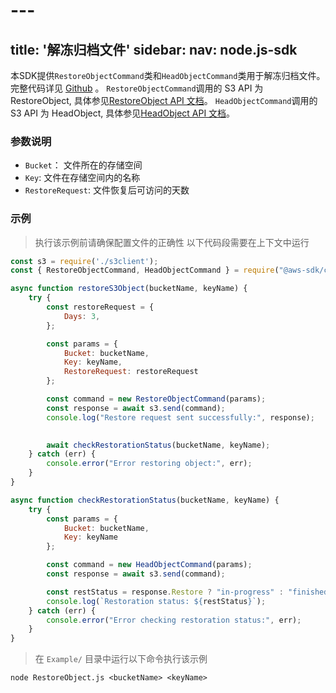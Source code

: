 # --- 
title: '解冻归档文件'
sidebar:
 nav: node.js-sdk
---
本SDK提供`RestoreObjectCommand`类和`HeadObjectCommand`类用于解冻归档文件。完整代码详见 [Github](https://github.com/aws/aws-sdk-js-v3/tree/main/clients/client-s3/src/commands) 。
`RestoreObjectCommand`调用的 S3 API 为 RestoreObject, 具体参见[RestoreObject API 文档](https://docs.aws.amazon.com/AmazonS3/latest/API/API_RestoreObject.html)。
`HeadObjectCommand`调用的 S3 API 为 HeadObject, 具体参见[HeadObject API 文档](https://docs.aws.amazon.com/AmazonS3/latest/API/API_HeadObject.html)。



### 参数说明
- `Bucket`： 文件所在的存储空间
- `Key`: 文件在存储空间内的名称
- `RestoreRequest`: 文件恢复后可访问的天数



### 示例
> 执行该示例前请确保配置文件的正确性
> 以下代码段需要在上下文中运行

```javascript
const s3 = require('./s3client');
const { RestoreObjectCommand, HeadObjectCommand } = require("@aws-sdk/client-s3");

async function restoreS3Object(bucketName, keyName) {
    try {
        const restoreRequest = {
            Days: 3,
        };

        const params = {
            Bucket: bucketName,
            Key: keyName,
            RestoreRequest: restoreRequest
        };

        const command = new RestoreObjectCommand(params);
        const response = await s3.send(command);
        console.log("Restore request sent successfully:", response);

        
        await checkRestorationStatus(bucketName, keyName);
    } catch (err) {
        console.error("Error restoring object:", err);
    }
}

async function checkRestorationStatus(bucketName, keyName) {
    try {
        const params = {
            Bucket: bucketName,
            Key: keyName
        };

        const command = new HeadObjectCommand(params);
        const response = await s3.send(command);

        const restStatus = response.Restore ? "in-progress" : "finished or failed";
        console.log(`Restoration status: ${restStatus}`);
    } catch (err) {
        console.error("Error checking restoration status:", err);
    }
}

```
> 在 `Example/` 目录中运行以下命令执行该示例
```
node RestoreObject.js <bucketName> <keyName>
```
